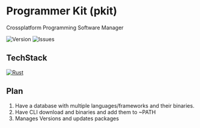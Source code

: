 # Programmer Kit (pkit)

Crossplatform Programming Software Manager

![Version](https://img.shields.io/badge/Version-0.0.1-blue)
![Issues](https://img.shields.io/github/issues/GamerBoss101/Pkit)

## TechStack
[![Rust](https://skillicons.dev/icons?i=rust)](https://www.rust-lang.org/)

## Plan
1. Have a database with multiple languages/frameworks and their binaries.
2. Have CLI download and binaries and add them to ~PATH
3. Manages Versions and updates packages